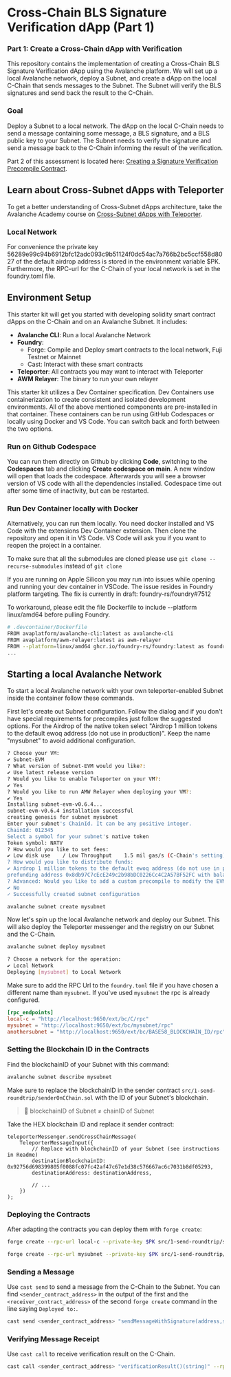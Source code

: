 # Cross-Chain BLS Signature Verification dApp (Part 1)

### Part 1: Create a Cross-Chain dApp with Verification

This repository contains the implementation of creating a Cross-Chain BLS Signature Verification dApp using the Avalanche platform. We will set up a local Avalanche network, deploy a Subnet, and create a dApp on the local C-Chain that sends messages to the Subnet. The Subnet will verify the BLS signatures and send back the result to the C-Chain.

### Goal

Deploy a Subnet to a local network. The dApp on the local C-Chain needs to send a message containing some message, a BLS signature, and a BLS public key to your Subnet. The Subnet needs to verify the signature and send a message back to the C-Chain informing the result of the verification. 

Part 2 of this assessment is located here: [Creating a Signature Verification Precompile Contract](https://github.com/dianalokada/my-precompile-evm).


## Learn about Cross-Subnet dApps with Teleporter

To get a better understanding of Cross-Subnet dApps architecture, take the Avalanche Academy course on [Cross-Subnet dApps with Teleporter](https://academy.avax.network/course/teleporter).

### Local Network

For convenience the private key 56289e99c94b6912bfc12adc093c9b51124f0dc54ac7a766b2bc5ccf558d8027 of the default airdrop address is stored in the environment variable $PK. Furthermore, the RPC-url for the C-Chain of your local network is set in the foundry.toml file.

## Environment Setup

This starter kit will get you started with developing solidity smart contract dApps on the C-Chain and on an Avalanche Subnet. It includes:

- **Avalanche CLI**: Run a local Avalanche Network
- **Foundry**:
  - Forge: Compile and Deploy smart contracts to the local network, Fuji Testnet or Mainnet
  - Cast: Interact with these smart contracts
- **Teleporter**: All contracts you may want to interact with Teleporter
- **AWM Relayer**: The binary to run your own relayer

This starter kit utilizes a Dev Container specification. Dev Containers use containerization to create consistent and isolated development environments. All of the above mentioned components are pre-installed in that container. These containers can be run using GitHub Codespaces or locally using Docker and VS Code. You can switch back and forth between the two options.

### Run on Github Codespace

You can run them directly on Github by clicking **Code**, switching to the **Codespaces** tab and clicking **Create codespace on main**. A new window will open that loads the codespace. Afterwards you will see a browser version of VS code with all the dependencies installed. Codespace time out after some time of inactivity, but can be restarted.

### Run Dev Container locally with Docker

Alternatively, you can run them locally. You need docker installed and VS Code with the extensions Dev Container extension. Then clone the repository and open it in VS Code. VS Code will ask you if you want to reopen the project in a container.

To make sure that all the submodules are cloned please use `git clone --recurse-submodules` instead of `git clone`

If you are running on Apple Silicon you may run into issues while opening and running your dev container in VSCode. The issue resides in Foundry platform targeting. The fix is currently in draft: foundry-rs/foundry#7512

To workaround, please edit the file Dockerfile to include --platform linux/amd64 before pulling Foundry.

```bash
# .devcontainer/Dockerfile
FROM avaplatform/avalanche-cli:latest as avalanche-cli
FROM avaplatform/awm-relayer:latest as awm-relayer
FROM --platform=linux/amd64 ghcr.io/foundry-rs/foundry:latest as foundry
...
```

## Starting a local Avalanche Network

To start a local Avalanche network with your own teleporter-enabled Subnet inside the container follow these commands. 

First let's create out Subnet configuration. Follow the dialog and if you don't have special requirements for precompiles just follow the suggested options. For the Airdrop of the native token select "Airdrop 1 million tokens to the default ewoq address (do not use in production)". Keep the name "mysubnet" to avoid additional configuration.
```bash
? Choose your VM:
✔ Subnet-EVM
? What version of Subnet-EVM would you like?:
✔ Use latest release version
? Would you like to enable Teleporter on your VM?:
✔ Yes
? Would you like to run AMW Relayer when deploying your VM?:
✔ Yes
Installing subnet-evm-v0.6.4...
subnet-evm-v0.6.4 installation successful
creating genesis for subnet mysubnet
Enter your subnet's ChainId. It can be any positive integer.
ChainId: 012345
Select a symbol for your subnet's native token
Token symbol: NATV
? How would you like to set fees:
✔ Low disk use    / Low Throughput    1.5 mil gas/s (C-Chain's setting)
? How would you like to distribute funds:
✔ Airdrop 1 million tokens to the default ewoq address (do not use in production)
prefunding address 0x8db97C7cEcE249c2b98bDC0226Cc4C2A57BF52FC with balance 1000000000000000000000000
? Advanced: Would you like to add a custom precompile to modify the EVM?:
✔ No
✓ Successfully created subnet configuration
```

```bash
avalanche subnet create mysubnet
```

Now let's spin up the local Avalanche network and deploy our Subnet. This will also deploy the Teleporter messenger and the registry on our Subnet and the C-Chain.

```bash
avalanche subnet deploy mysubnet
```

```bash
? Choose a network for the operation:
✔ Local Network
Deploying [mysubnet] to Local Network
```

Make sure to add the RPC Url to the `foundry.toml` file if you have chosen a different name than `mysubnet`. If you've used `mysubnet` the rpc is already configured.

```toml
[rpc_endpoints]
local-c = "http://localhost:9650/ext/bc/C/rpc"
mysubnet = "http://localhost:9650/ext/bc/mysubnet/rpc"
anothersubnet = "http://localhost:9650/ext/bc/BASE58_BLOCKCHAIN_ID/rpc"
```

### Setting the Blockchain ID in the Contracts

Find the blockchainID of your Subnet with this command:

```bash
avalanche subnet describe mysubnet
```

Make sure to replace the blockchainID in the sender contract `src/1-send-roundtrip/senderOnCChain.sol` with the ID of your Subnet's blockchain.

> :no_entry_sign: blockchainID of Subnet ≠ chainID of Subnet

Take the HEX blockchain ID and replace it sender contract:

```solidity
teleporterMessenger.sendCrossChainMessage(
    TeleporterMessageInput({
        // Replace with blockchainID of your Subnet (see instructions in Readme)
        destinationBlockchainID: 0x92756d698399805f0088fc07fc42af47c67e1d38c576667ac6c7031b8df05293,
        destinationAddress: destinationAddress,
        
        // ...
    })
);
```

### Deploying the Contracts

After adapting the contracts you can deploy them with `forge create`:

```bash
forge create --rpc-url local-c --private-key $PK src/1-send-roundtrip/senderOnCChain.sol:SenderOnCChain

```

```bash
forge create --rpc-url mysubnet --private-key $PK src/1-send-roundtrip/receiverOnSubnet.sol:ReceiverOnSubnet

```

### Sending a Message

Use `cast send` to send a message from the C-Chain to the Subnet.
You can find `<sender_contract_address>` in the output of the first and the `<receiver_contract_address>` of the second `forge create` command in the line saying `Deployed to:`.

```bash
cast send <sender_contract_address> "sendMessageWithSignature(address,string,bytes,bytes)" <receiver_contract_address> "hello" 0x00 0x00 --rpc-url local-c --private-key $PK
```

### Verifying Message Receipt

Use `cast call` to receive verification result on the C-Chain.

```bash
cast call <sender_contract_address> "verificationResult()(string)" --rpc-url local-c
```
